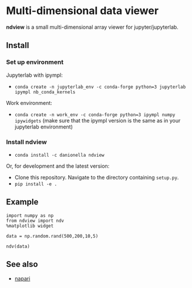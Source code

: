 # Multi-dimensional data viewer
**ndview** is a small multi-dimensional array viewer for jupyter/jupyterlab.

## Install
### Set up environment
Jupyterlab with ipympl:
- `conda create -n jupyterlab_env -c conda-forge python=3 jupyterlab ipympl nb_conda_kernels`

Work environment: 
- `conda create -n work_env -c conda-forge python=3 ipympl numpy ipywidgets` (make sure that the ipympl version is the same as in your jupyterlab environment)

### Install ndview
- `conda install -c danionella ndview`

Or, for development and the latest version:
- Clone this repository. Navigate to the directory containing `setup.py`.
- `pip install -e .`

## Example

```
import numpy as np
from ndview import ndv
%matplotlib widget

data = np.random.rand(500,200,10,5)

ndv(data)
```

## See also
- [napari](https://github.com/napari/napari)
